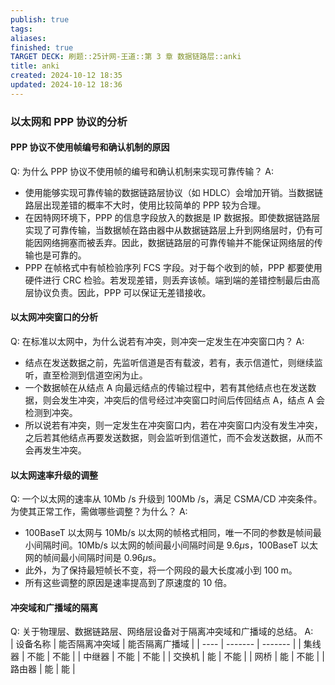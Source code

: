 ```yaml
---
publish: true
tags: 
aliases: 
finished: true
TARGET DECK: 刷题::25计网-王道::第 3 章 数据链路层::anki
title: anki
created: 2024-10-12 18:35
updated: 2024-10-12 18:36
---
```

### 以太网和 PPP 协议的分析

#### PPP 协议不使用帧编号和确认机制的原因

Q: 为什么 PPP 协议不使用帧的编号和确认机制来实现可靠传输？
A:  
- 使用能够实现可靠传输的数据链路层协议（如 HDLC）会增加开销。当数据链路层出现差错的概率不大时，使用比较简单的 PPP 较为合理。
- 在因特网环境下，PPP 的信息字段放入的数据是 IP 数据报。即使数据链路层实现了可靠传输，当数据帧在路由器中从数据链路层上升到网络层时，仍有可能因网络拥塞而被丢弃。因此，数据链路层的可靠传输并不能保证网络层的传输也是可靠的。
- PPP 在帧格式中有帧检验序列 FCS 字段。对于每个收到的帧，PPP 都要使用硬件进行 CRC 检验。若发现差错，则丢弃该帧。端到端的差错控制最后由高层协议负责。因此，PPP 可以保证无差错接收。

#### 以太网冲突窗口的分析

Q: 在标准以太网中，为什么说若有冲突，则冲突一定发生在冲突窗口内？
A:  
- 结点在发送数据之前，先监听信道是否有载波，若有，表示信道忙，则继续监听，直至检测到信道空闲为止。
- 一个数据帧在从结点 A 向最远结点的传输过程中，若有其他结点也在发送数据，则会发生冲突，冲突后的信号经过冲突窗口时间后传回结点 A，结点 A 会检测到冲突。
- 所以说若有冲突，则一定发生在冲突窗口内，若在冲突窗口内没有发生冲突，之后若其他结点再要发送数据，则会监听到信道忙，而不会发送数据，从而不会再发生冲突。

#### 以太网速率升级的调整

Q: 一个以太网的速率从 ${10}\mathrm{{Mb}}$ /s 升级到 ${100}\mathrm{{Mb}}$ /s，满足 CSMA/CD 冲突条件。为使其正常工作，需做哪些调整？为什么？
A:  
- ${100}\mathrm{{BaseT}}$ 以太网与 ${10}\mathrm{{Mb}}/\mathrm{s}$ 以太网的帧格式相同，唯一不同的参数是帧间最小间隔时间。${10}\mathrm{{Mb}}/\mathrm{s}$ 以太网的帧间最小间隔时间是 ${9.6\mu }\mathrm{s}$，${100}\mathrm{{BaseT}}$ 以太网的帧间最小间隔时间是 ${0.96\mu }\mathrm{s}$。
- 此外，为了保持最短帧长不变，将一个网段的最大长度减小到 ${100}\mathrm{\;m}$。
- 所有这些调整的原因是速率提高到了原速度的 10 倍。

#### 冲突域和广播域的隔离

Q: 关于物理层、数据链路层、网络层设备对于隔离冲突域和广播域的总结。
A:  
| 设备名称 | 能否隔离冲突域 | 能否隔离广播域 |
| ---- | ------- | ------- |
| 集线器  | 不能      | 不能      |
| 中继器  | 不能      | 不能      |
| 交换机  | 能       | 不能      |
| 网桥   | 能       | 不能      |
| 路由器  | 能       | 能       |
